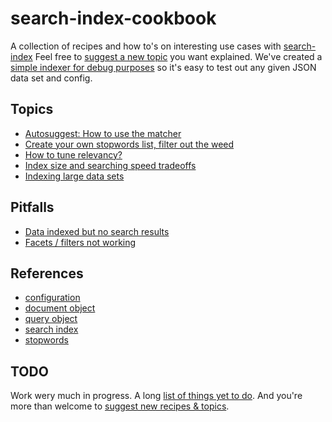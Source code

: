# search-index-cookbook
A collection of recipes and how to's on interesting use cases with [search-index](https://github.com/fergiemcdowall/search-index)
Feel free to [suggest a new topic](https://github.com/eklem/search-index-cookbook/issues/new) you want explained. We've created a [simple indexer for debug purposes](/eklem/search-index-indexer) so it's easy to test out any given JSON data set and config.

## Topics

- [Autosuggest: How to use the matcher](./doc/topics/autosuggest.md)
- [Create your own stopwords list, filter out the weed](./doc/topics/stopwords-filtering-away-garbage.md)
- [How to tune relevancy?](./doc/topics/field-weighting.md)
- [Index size and searching speed tradeoffs](./doc/topics/size-speed-tradeoffs.md)
- [Indexing large data sets](./doc/topics/large-datasets.md)

## Pitfalls

- [Data indexed but no search results](./doc/topics/pitfalls.md#data-indexed-but-no-search-results)
- [Facets / filters not working](./doc/topics/pitfalls.md#facets--filters-not-working)

## References

- [configuration](./doc/reference/configuration.md)
- [document object](./doc/reference/document-object.md)
- [query object](./doc/reference/query-object.md)
- [search index](./doc/reference/search-index.md)
- [stopwords](./doc/reference/stopwords.md)



## TODO
Work wery much in progress. A long [list of things yet to do](https://github.com/eklem/search-index-cookbook/issues). And you're more than welcome to [suggest new recipes & topics](https://github.com/eklem/search-index-cookbook/issues/new).


